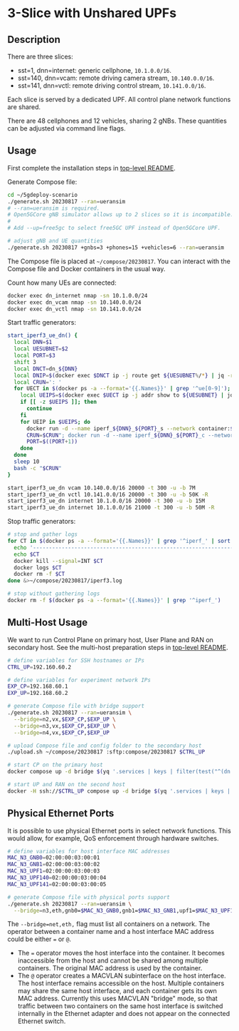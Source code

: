 # 3-Slice with Unshared UPFs

## Description

There are three slices:

* sst=1, dnn=internet: generic cellphone, `10.1.0.0/16`.
* sst=140, dnn=vcam: remote driving camera stream, `10.140.0.0/16`.
* sst=141, dnn=vctl: remote driving control stream, `10.141.0.0/16`.

Each slice is served by a dedicated UPF.
All control plane network functions are shared.

There are 48 cellphones and 12 vehicles, sharing 2 gNBs.
These quantities can be adjusted via command line flags.

## Usage

First complete the installation steps in [top-level README](../README.md).

Generate Compose file:

```bash
cd ~/5gdeploy-scenario
./generate.sh 20230817 --ran=ueransim
# --ran=ueransim is required.
# Open5GCore gNB simulator allows up to 2 slices so it is incompatible.
#
# Add --up=free5gc to select free5GC UPF instead of Open5GCore UPF.

# adjust gNB and UE quantities
./generate.sh 20230817 +gnbs=3 +phones=15 +vehicles=6 --ran=ueransim
```

The Compose file is placed at `~/compose/20230817`.
You can interact with the Compose file and Docker containers in the usual way.

Count how many UEs are connected:

```bash
docker exec dn_internet nmap -sn 10.1.0.0/24
docker exec dn_vcam nmap -sn 10.140.0.0/24
docker exec dn_vctl nmap -sn 10.141.0.0/24
```

Start traffic generators:

```bash
start_iperf3_ue_dn() {
  local DNN=$1
  local UESUBNET=$2
  local PORT=$3
  shift 3
  local DNCT=dn_${DNN}
  local DNIP=$(docker exec $DNCT ip -j route get ${UESUBNET%/*} | jq -r '.[0].prefsrc')
  local CRUN=': '
  for UECT in $(docker ps -a --format='{{.Names}}' | grep '^ue[0-9]'); do
    local UEIPS=$(docker exec $UECT ip -j addr show to ${UESUBNET} | jq -r '.[].addr_info[].local')
    if [[ -z $UEIPS ]]; then
      continue
    fi
    for UEIP in $UEIPS; do
      docker run -d --name iperf_${DNN}_${PORT}_s --network container:$DNCT networkstatic/iperf3 --forceflush -B $DNIP -p $PORT -s
      CRUN=$CRUN"; docker run -d --name iperf_${DNN}_${PORT}_c --network container:$UECT networkstatic/iperf3 --forceflush -B $UEIP -p $PORT --cport $PORT -c $DNIP $*"
      PORT=$((PORT+1))
    done
  done
  sleep 10
  bash -c "$CRUN"
}

start_iperf3_ue_dn vcam 10.140.0.0/16 20000 -t 300 -u -b 7M
start_iperf3_ue_dn vctl 10.141.0.0/16 20000 -t 300 -u -b 50K -R
start_iperf3_ue_dn internet 10.1.0.0/16 20000 -t 300 -u -b 15M
start_iperf3_ue_dn internet 10.1.0.0/16 21000 -t 300 -u -b 50M -R
```

Stop traffic generators:

```bash
# stop and gather logs
for CT in $(docker ps -a --format='{{.Names}}' | grep '^iperf_' | sort -V); do
  echo '----------------------------------------------------------------'
  echo $CT
  docker kill --signal=INT $CT
  docker logs $CT
  docker rm -f $CT
done &>~/compose/20230817/iperf3.log

# stop without gathering logs
docker rm -f $(docker ps -a --format='{{.Names}}' | grep '^iperf_')
```

## Multi-Host Usage

We want to run Control Plane on primary host, User Plane and RAN on secondary host.
See the multi-host preparation steps in [top-level README](../README.md).

```bash
# define variables for SSH hostnames or IPs
CTRL_UP=192.160.60.2

# define variables for experiment network IPs
EXP_CP=192.168.60.1
EXP_UP=192.168.60.2

# generate Compose file with bridge support
./generate.sh 20230817 --ran=ueransim \
  --bridge=n2,vx,$EXP_CP,$EXP_UP \
  --bridge=n3,vx,$EXP_CP,$EXP_UP \
  --bridge=n4,vx,$EXP_CP,$EXP_UP

# upload Compose file and config folder to the secondary host
./upload.sh ~/compose/20230817 :sftp:compose/20230817 $CTRL_UP

# start CP on the primary host
docker compose up -d bridge $(yq '.services | keys | filter(test("^(dn|upf|gnb|ue)[_0-9]") | not) | .[]' compose.yml)

# start UP and RAN on the second host
docker -H ssh://$CTRL_UP compose up -d bridge $(yq '.services | keys | filter(test("^(dn|upf|gnb|ue)[_0-9]")) | .[]' compose.yml)
```

## Physical Ethernet Ports

It is possible to use physical Ethernet ports in select network functions.
This would allow, for example, QoS enforcement through hardware switches.

```bash
# define variables for host interface MAC addresses
MAC_N3_GNB0=02:00:00:03:00:01
MAC_N3_GNB1=02:00:00:03:00:02
MAC_N3_UPF1=02:00:00:03:00:03
MAC_N3_UPF140=02:00:00:03:00:04
MAC_N3_UPF141=02:00:00:03:00:05

# generate Compose file with physical ports support
./generate.sh 20230817 --ran=ueransim \
  --bridge=n3,eth,gnb0=$MAC_N3_GNB0,gnb1=$MAC_N3_GNB1,upf1=$MAC_N3_UPF1,upf140=$MAC_N3_UPF140,upf141=$MAC_N3_UPF141
```

The `--bridge=net,eth,` flag must list all containers on a network.
The operator between a container name and a host interface MAC address could be either `=` or `@`.

* The `=` operator moves the host interface into the container.
  It becomes inaccessible from the host and cannot be shared among multiple containers.
  The original MAC address is used by the container.
* The `@` operator creates a MACVLAN subinterface on the host interface.
  The host interface remains accessible on the host.
  Multiple containers may share the same host interface, and each container gets its own MAC address.
  Currently this uses MACVLAN "bridge" mode, so that traffic between two containers on the same host interface is switched internally in the Ethernet adapter and does not appear on the connected Ethernet switch.
